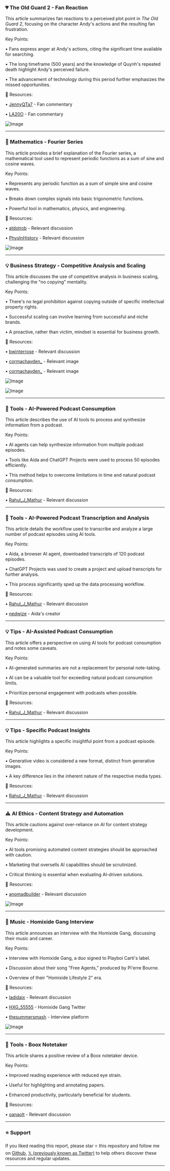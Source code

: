 ### 💔 The Old Guard 2 - Fan Reaction

This article summarizes fan reactions to a perceived plot point in *The Old Guard 2*, focusing on the character Andy's actions and the resulting fan frustration.

Key Points:

• Fans express anger at Andy's actions, citing the significant time available for searching.


• The long timeframe (500 years) and the knowledge of Quynh's repeated death highlight Andy's perceived failure.


• The advancement of technology during this period further emphasizes the missed opportunities.


🔗 Resources:

• [JennyQTa7](https://x.com/JennyQTa7) - Fan commentary


• [LA20O](https://x.com/LA20O) - Fan commentary


![Image](https://pbs.twimg.com/amplify_video_thumb/1940687837117947905/img/K2NX6mDn74R73SM3.jpg)


---

### 🤖 Mathematics - Fourier Series

This article provides a brief explanation of the Fourier series, a mathematical tool used to represent periodic functions as a sum of sine and cosine waves.

Key Points:

• Represents any periodic function as a sum of simple sine and cosine waves.


• Breaks down complex signals into basic trigonometric functions.


• Powerful tool in mathematics, physics, and engineering.


🔗 Resources:

• [atdotrob](https://x.com/atdotrob) - Relevant discussion


• [PhysInHistory](https://x.com/PhysInHistory) - Relevant discussion


![Image](https://pbs.twimg.com/ext_tw_video_thumb/1941390855677542401/pu/img/PrVmwZFDTuXkFmS6.jpg)


---

### 💡 Business Strategy - Competitive Analysis and Scaling

This article discusses the use of competitive analysis in business scaling, challenging the "no copying" mentality.

Key Points:

• There's no legal prohibition against copying outside of specific intellectual property rights.


• Successful scaling can involve learning from successful and niche brands.


• A proactive, rather than victim, mindset is essential for business growth.


🔗 Resources:

• [bwinterrose](https://x.com/bwinterrose) - Relevant discussion


• [cormachayden_](https://x.com/cormachayden_/status/1941559110480298065/photo/1) - Relevant image


• [cormachayden_](https://x.com/cormachayden_/status/1941559110480298065/photo/2) - Relevant image


![Image](https://pbs.twimg.com/media/GvHNt-vaAAIRftI?format=jpg&name=small)


![Image](https://pbs.twimg.com/media/GvHNt_aW4AA7LgM?format=jpg&name=small)


---

### 🚀 Tools - AI-Powered Podcast Consumption

This article describes the use of AI tools to process and synthesize information from a podcast.

Key Points:

• AI agents can help synthesize information from multiple podcast episodes.


• Tools like Aida and ChatGPT Projects were used to process 50 episodes efficiently.


• This method helps to overcome limitations in time and natural podcast consumption.


🔗 Resources:

• [Rahul_J_Mathur](https://x.com/Rahul_J_Mathur) - Relevant discussion


---

### 🚀 Tools - AI-Powered Podcast Transcription and Analysis

This article details the workflow used to transcribe and analyze a large number of podcast episodes using AI tools.

Key Points:

• Aida, a browser AI agent, downloaded transcripts of 120 podcast episodes.


• ChatGPT Projects was used to create a project and upload transcripts for further analysis.


• This process significantly sped up the data processing workflow.


🔗 Resources:

• [Rahul_J_Mathur](https://x.com/Rahul_J_Mathur) - Relevant discussion


• [nedwize](https://x.com/nedwize) - Aida's creator


---

### 💡 Tips - AI-Assisted Podcast Consumption

This article offers a perspective on using AI tools for podcast consumption and notes some caveats.

Key Points:

• AI-generated summaries are not a replacement for personal note-taking.


• AI can be a valuable tool for exceeding natural podcast consumption limits.


• Prioritize personal engagement with podcasts when possible.


🔗 Resources:

• [Rahul_J_Mathur](https://x.com/Rahul_J_Mathur) - Relevant discussion


---

### 💡 Tips - Specific Podcast Insights

This article highlights a specific insightful point from a podcast episode.

Key Points:

• Generative video is considered a new format, distinct from generative images.


• A key difference lies in the inherent nature of the respective media types.


🔗 Resources:

• [Rahul_J_Mathur](https://x.com/Rahul_J_Mathur) - Relevant discussion


---

### ⚠️  AI Ethics - Content Strategy and Automation

This article cautions against over-reliance on AI for content strategy development.

Key Points:

• AI tools promising automated content strategies should be approached with caution.


• Marketing that oversells AI capabilities should be scrutinized.


• Critical thinking is essential when evaluating AI-driven solutions.


🔗 Resources:

• [anomadbuilder](https://x.com/anomadbuilder) - Relevant discussion


![Image](https://pbs.twimg.com/media/GvJjgTQaEAAjZ9i?format=png&name=small)


---

### 🚀 Music - Homixide Gang Interview

This article announces an interview with the Homixide Gang, discussing their music and career.

Key Points:

• Interview with Homixide Gang, a duo signed to Playboi Carti's label.


• Discussion about their song "Free Agents," produced by Pi'erre Bourne.


• Overview of their "Homixide Lifestyle 2" era.


🔗 Resources:

• [ladidaix](https://x.com/ladidaix) - Relevant discussion


• [HXG_55555](https://x.com/HXG_55555) - Homixide Gang Twitter


• [thesummersmash](https://x.com/thesummersmash) - Interview platform


![Image](https://pbs.twimg.com/amplify_video_thumb/1941281471727104001/img/SPC8rlLgF-fWOZ-t.jpg)


---

### 🚀 Tools - Boox Notetaker

This article shares a positive review of a Boox notetaker device.

Key Points:

• Improved reading experience with reduced eye strain.


• Useful for highlighting and annotating papers.


• Enhanced productivity, particularly beneficial for students.



🔗 Resources:

• [oanaolt](https://x.com/oanaolt) - Relevant discussion


---

### ⭐️ Support

If you liked reading this report, please star ⭐️ this repository and follow me on [Github](https://github.com/Drix10), [𝕏 (previously known as Twitter)](https://x.com/DRIX_10_) to help others discover these resources and regular updates.

---